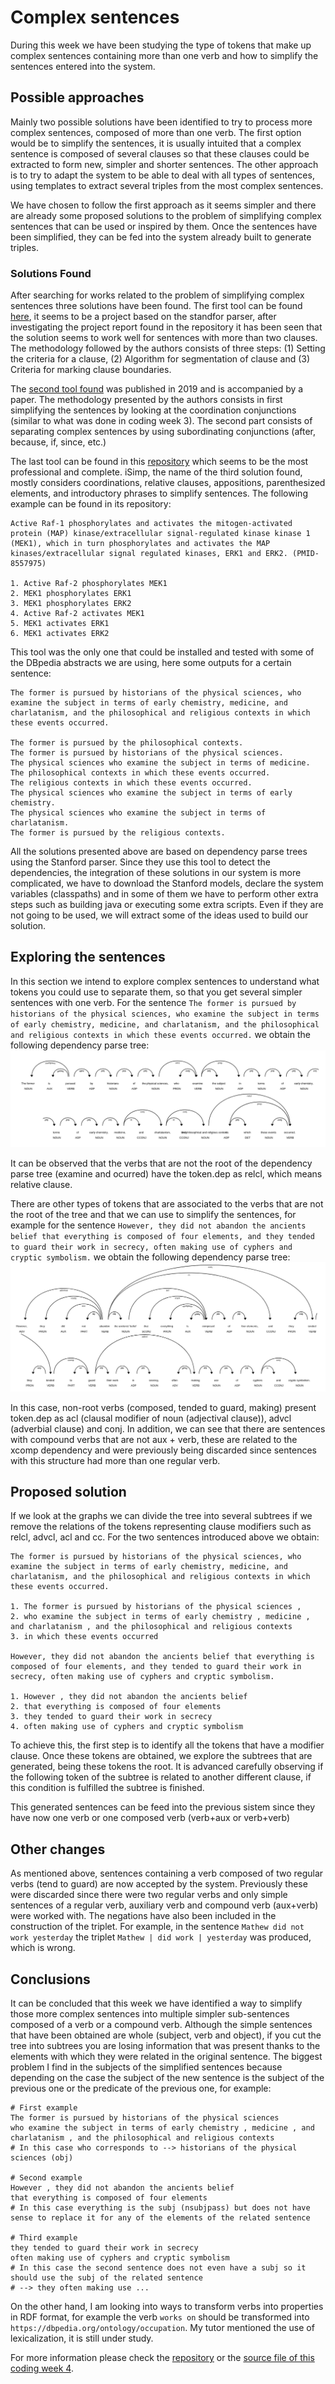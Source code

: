# Complex sentences
During this week we have been studying the type of tokens that make up complex sentences containing more than one verb and how to simplify the sentences entered into the system.


## Possible approaches
Mainly two possible solutions have been identified to try to process more complex sentences, composed of more than one verb. The first option would be to simplify the sentences, it is usually intuited that a complex sentence is composed of several clauses so that these clauses could be extracted to form new, simpler and shorter sentences.
The other approach is to try to adapt the system to be able to deal with all types of sentences, using templates to extract several triples from the most complex sentences. 

We have chosen to follow the first approach as it seems simpler and there are already some proposed solutions to the problem of simplifying complex sentences that can be used or inspired by them. Once the sentences have been simplified, they can be fed into the system already built to generate triples.


### Solutions Found
After searching for works related to the problem of simplifying complex sentences three solutions have been found. 
The first tool can be found [here][3], it seems to be a project based on the standfor parser, after investigating the project report found in the repository it has been seen that the solution seems to work well for sentences with more than two clauses. The methodology followed by the authors consists of three steps: (1) Setting the criteria for a clause, (2) Algorithm for segmentation of clause and (3) Criteria for marking clause boundaries.

The [second tool found][4] was published in 2019 and is accompanied by a paper. The methodology presented by the authors consists in first simplifying the sentences by looking at the coordination conjunctions (similar to what was done in coding week 3). The second part consists of separating complex sentences by using subordinating conjunctions (after, because, if, since, etc.)

The last tool can be found in this [repository][5] which seems to be the most professional and complete. iSimp, the name of the third solution found, mostly considers coordinations, relative clauses, appositions, parenthesized elements, and introductory phrases to simplify sentences. The following example can be found in its repository:
```
Active Raf-1 phosphorylates and activates the mitogen-activated protein (MAP) kinase/extracellular signal-regulated kinase kinase 1 (MEK1), which in turn phosphorylates and activates the MAP kinases/extracellular signal regulated kinases, ERK1 and ERK2. (PMID-8557975)

1. Active Raf-2 phosphorylates MEK1
2. MEK1 phosphorylates ERK1
3. MEK1 phosphorylates ERK2
4. Active Raf-2 activates MEK1
5. MEK1 activates ERK1
6. MEK1 activates ERK2
```

This tool was the only one that could be installed and tested with some of the DBpedia abstracts we are using, here some outputs for a certain sentence:

```
The former is pursued by historians of the physical sciences, who examine the subject in terms of early chemistry, medicine, and charlatanism, and the philosophical and religious contexts in which these events occurred.

The former is pursued by the philosophical contexts.
The former is pursued by historians of the physical sciences.
The physical sciences who examine the subject in terms of medicine.
The philosophical contexts in which these events occurred.
The religious contexts in which these events occurred.
The physical sciences who examine the subject in terms of early chemistry.
The physical sciences who examine the subject in terms of charlatanism.
The former is pursued by the religious contexts.
```
All the solutions presented above are based on dependency parse trees using the Stanford parser. Since they use this tool to detect the dependencies, the integration of these solutions in our system is more complicated, we have to download the Stanford models, declare the system variables (classpaths) and in some of them we have to perform other extra steps such as building java or executing some extra scripts.
Even if they are not going to be used, we will extract some of the ideas used to build our solution.


## Exploring the sentences
In this section we intend to explore complex sentences to understand what tokens you could use to separate them, so that you get several simpler sentences with one verb.
For the sentence `The former is pursued by historians of the physical sciences, who examine the subject in terms of early chemistry, medicine, and charlatanism, and the philosophical and religious contexts in which these events occurred.` we obtain the following dependency parse tree:
![example_relcl_cw4](https://raw.githubusercontent.com/Fcabla/DBpedia-abstracts-to-RDF/main/docs/example_relcl_cw4.png)

It can be observed that the verbs that are not the root of the dependency parse tree (examine and ocurred) have the token.dep as relcl, which means relative clause. 

There are other types of tokens that are associated to the verbs that are not the root of the tree and that we can use to simplify the sentences, for example for the sentence `However, they did not abandon the ancients belief that everything is composed of four elements, and they tended to guard their work in secrecy, often making use of cyphers and cryptic symbolism.` we obtain the following dependency parse tree:
![example_clausules_cw4](https://raw.githubusercontent.com/Fcabla/DBpedia-abstracts-to-RDF/main/docs/example_clausules_cw4.png)

In this case, non-root verbs (composed, tended to guard, making) present token.dep as acl (clausal modifier of noun (adjectival clause)), advcl (adverbial clause) and conj. In addition, we can see that there are sentences with compound verbs that are not aux + verb, these are related to the xcomp dependency and were previously being discarded since sentences with this structure had more than one regular verb.

## Proposed solution
If we look at the graphs we can divide the tree into several subtrees if we remove the relations of the tokens representing clause modifiers such as relcl, advcl, acl and cc. For the two sentences introduced above we obtain:

```
The former is pursued by historians of the physical sciences, who examine the subject in terms of early chemistry, medicine, and charlatanism, and the philosophical and religious contexts in which these events occurred.

1. The former is pursued by historians of the physical sciences ,
2. who examine the subject in terms of early chemistry , medicine , and charlatanism , and the philosophical and religious contexts
3. in which these events occurred

However, they did not abandon the ancients belief that everything is composed of four elements, and they tended to guard their work in secrecy, often making use of cyphers and cryptic symbolism.

1. However , they did not abandon the ancients belief
2. that everything is composed of four elements
3. they tended to guard their work in secrecy
4. often making use of cyphers and cryptic symbolism
```
To achieve this, the first step is to identify all the tokens that have a modifier clause. Once these tokens are obtained, we explore the subtrees that are generated, being these tokens the root. It is advanced carefully observing if the following token of the subtree is related to another different clause, if this condition is fulfilled the subtree is finished.

This generated sentences can be feed into the previous sistem since they have now one verb or one composed verb (verb+aux or verb+verb)

## Other changes
As mentioned above, sentences containing a verb composed of two regular verbs (tend to guard) are now accepted by the system. Previously these were discarded since there were two regular verbs and only simple sentences of a regular verb, auxiliary verb and compound verb (aux+verb) were worked with.
The negations have also been included in the construction of the triplet. For example, in the sentence `Mathew did not work yesterday` the triplet `Mathew | did work | yesterday` was produced, which is wrong.

## Conclusions
It can be concluded that this week we have identified a way to simplify those more complex sentences into multiple simpler sub-sentences composed of a verb or a compound verb. 
Although the simple sentences that have been obtained are whole (subject, verb and object), if you cut the tree into subtrees you are losing information that was present thanks to the elements with which they were related in the original sentence. 
The biggest problem I find in the subjects of the simplified sentences because depending on the case the subject of the new sentence is the subject of the previous one or the predicate of the previous one, for example:

```
# First example
The former is pursued by historians of the physical sciences
who examine the subject in terms of early chemistry , medicine , and charlatanism , and the philosophical and religious contexts
# In this case who corresponds to --> historians of the physical sciences (obj)

# Second example
However , they did not abandon the ancients belief
that everything is composed of four elements
# In this case everything is the subj (nsubjpass) but does not have sense to replace it for any of the elements of the related sentence

# Third example
they tended to guard their work in secrecy
often making use of cyphers and cryptic symbolism
# In this case the second sentence does not even have a subj so it should use the subj of the related sentence
# --> they often making use ...
```

On the other hand, I am looking into ways to transform verbs into properties in RDF format, for example the verb `works on` should be transformed into `https://dbpedia.org/ontology/occupation`. My tutor mentioned the use of lexicalization, it is still under study.

For more information please check the [repository][1] or the [source file of this coding week 4][2].

[1]: https://github.com/Fcabla/DBpedia-abstracts-to-RDF
[2]: https://github.com/Fcabla/DBpedia-abstracts-to-RDF/blob/main/code/cw4.py
[3]: https://github.com/shreyaUp/Sentence-Simplification
[4]: https://github.com/garain/Sentence-Simplification
[5]: https://github.com/bionlplab/isimp